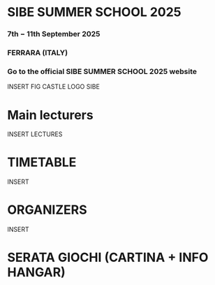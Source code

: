 # SIBE SUMMER SCHOOL 2025

### 7th − 11th September 2025
### FERRARA (ITALY)

### Go to the official SIBE SUMMER SCHOOL 2025 website

INSERT FIG CASTLE
LOGO SIBE

# Main lecturers

INSERT LECTURES

# TIMETABLE

INSERT

# ORGANIZERS

INSERT

# SERATA GIOCHI (CARTINA + INFO HANGAR)
